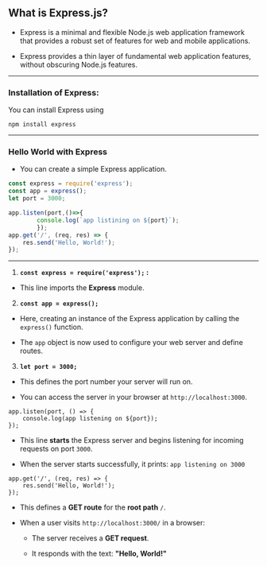 ## What is Express.js?

- Express is a minimal and flexible Node.js web application framework that provides a robust set of features for web and mobile applications.

- Express provides a thin layer of fundamental web application features, without obscuring Node.js features.

---
### Installation of Express:

You can install Express using 

```shell
npm install express
```

---
### Hello World with Express

- You can create a simple Express application.

```js
const express = require('express');
const app = express();
let port = 3000;

app.listen(port,()=>{
        console.log(`app listining on ${port}`);
        });        
app.get('/', (req, res) => {
    res.send('Hello, World!');
});

```

---

1. **`const express = require('express');` :**

- This line imports the **Express** module.

2. **`const app = express();`**

- Here,  creating an instance of the Express application by calling the `express()` function.

- The `app` object is now used to configure your web server and define routes.

3. **`let port = 3000;`**

- This defines the port number your server will run on.
    
- You can access the server in your browser at `http://localhost:3000`.

```
app.listen(port, () => {
    console.log(app listening on ${port});
});

```

- This line **starts** the Express server and begins listening for incoming requests on port `3000`.
    
- When the server starts successfully, it prints: `app listening on 3000`

```
app.get('/', (req, res) => {
    res.send('Hello, World!');
});
```

- This defines a **GET route** for the **root path** `/`.

- When a user visits `http://localhost:3000/` in a browser:

   - The server receives a **GET request**.
   
  - It responds with the text: **"Hello, World!"**
